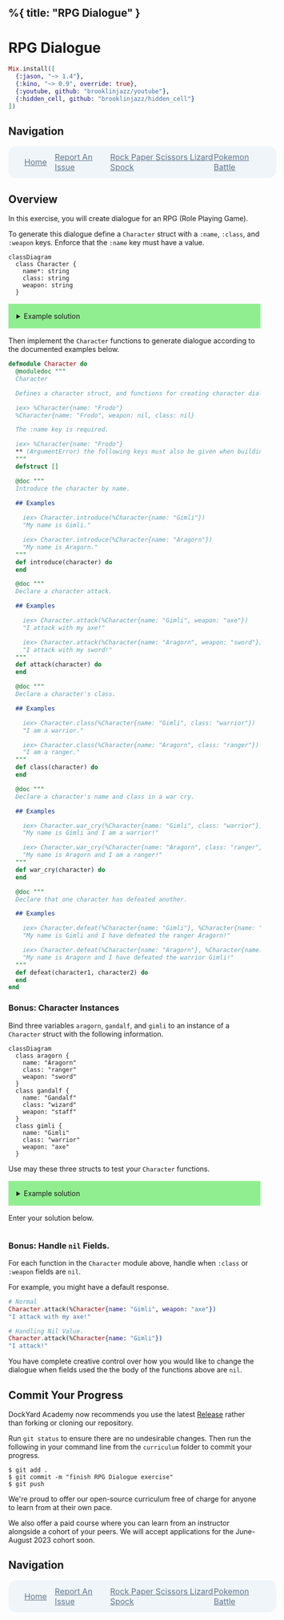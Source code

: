 %{
  title: "RPG Dialogue"
}
---
# RPG Dialogue

```elixir
Mix.install([
  {:jason, "~> 1.4"},
  {:kino, "~> 0.9", override: true},
  {:youtube, github: "brooklinjazz/youtube"},
  {:hidden_cell, github: "brooklinjazz/hidden_cell"}
])
```

## Navigation

<div style="display: flex; align-items: center; width: 100%; justify-content: space-between; font-size: 1rem; color: #61758a; background-color: #f0f5f9; height: 4rem; padding: 0 1rem; border-radius: 1rem;">
<div style="display: flex;">
<i class="ri-home-fill"></i>
<a style="display: flex; color: #61758a; margin-left: 1rem;" href="../start.livemd">Home</a>
</div>
<div style="display: flex;">
<i class="ri-bug-fill"></i>
<a style="display: flex; color: #61758a; margin-left: 1rem;" href="https://github.com/DockYard-Academy/curriculum/issues/new?assignees=&labels=&template=issue.md&title=RPG Dialogue">Report An Issue</a>
</div>
<div style="display: flex;">
<i class="ri-arrow-left-fill"></i>
<a style="display: flex; color: #61758a; margin-left: 1rem;" href="../exercises/rock_paper_scissors_lizard_spock.livemd">Rock Paper Scissors Lizard Spock</a>
</div>
<div style="display: flex;">
<a style="display: flex; color: #61758a; margin-right: 1rem;" href="../exercises/pokemon_battle.livemd">Pokemon Battle</a>
<i class="ri-arrow-right-fill"></i>
</div>
</div>

## Overview

In this exercise, you will create dialogue for an RPG (Role Playing Game).

To generate this dialogue define a `Character` struct with a `:name`, `:class`, and `:weapon` keys. Enforce that the `:name` key must have a value.

<!-- livebook:{"break_markdown":true} -->

```mermaid
classDiagram
  class Character {
    name*: string
    class: string
    weapon: string
  }
```

<!-- livebook:{"break_markdown":true} -->

<details style="background-color: lightgreen; padding: 1rem; margin: 1rem 0;">
<summary>Example solution</summary>

```elixir
defmodule Character do
  @enforce_keys [:name]
  defstruct @enforce_keys ++ [:class, :weapon]
  
  def introduce(character) do
    "My name is #{character.name}."
  end

  def attack(character) do
    "I attack with my #{character.weapon}!"
  end

  def class(character) do
    "I am a #{character.class}"
  end

  def war_cry(character) do
    "My name is #{character.name} and I am a #{character.class}!"
  end

  def defeat(character1, character2) do
    "My name is #{character1.name} and I have defeated the #{character2.class} #{character2.name}!"
  end
end
```

</details>

Then implement the `Character` functions to generate dialogue according to the documented examples below.

```elixir
defmodule Character do
  @moduledoc """
  Character

  Defines a character struct, and functions for creating character dialogue.

  iex> %Character{name: "Frodo"}
  %Character{name: "Frodo", weapon: nil, class: nil}

  The :name key is required.

  iex> %Character{name: "Frodo"}
  ** (ArgumentError) the following keys must also be given when building struct Character: [:name]
  """
  defstruct []

  @doc """
  Introduce the character by name.

  ## Examples
    
    iex> Character.introduce(%Character{name: "Gimli"})
    "My name is Gimli."

    iex> Character.introduce(%Character{name: "Aragorn"})
    "My name is Aragorn."
  """
  def introduce(character) do
  end

  @doc """
  Declare a character attack.

  ## Examples

    iex> Character.attack(%Character{name: "Gimli", weapon: "axe"})
    "I attack with my axe!"

    iex> Character.attack(%Character{name: "Aragorn", weapon: "sword"})
    "I attack with my sword!"
  """
  def attack(character) do
  end

  @doc """
  Declare a character's class.

  ## Examples

    iex> Character.class(%Character{name: "Gimli", class: "warrior"})
    "I am a warrior."

    iex> Character.class(%Character{name: "Aragorn", class: "ranger"})
    "I am a ranger."
  """
  def class(character) do
  end

  @doc """
  Declare a character's name and class in a war cry.

  ## Examples

    iex> Character.war_cry(%Character{name: "Gimli", class: "warrior"})
    "My name is Gimli and I am a warrior!"

    iex> Character.war_cry(%Character{name: "Aragorn", class: "ranger"})
    "My name is Aragorn and I am a ranger!"
  """
  def war_cry(character) do
  end

  @doc """
  Declare that one character has defeated another.

  ## Examples

    iex> Character.defeat(%Character{name: "Gimli"}, %Character{name: "Aragorn", class: "ranger"})
    "My name is Gimli and I have defeated the ranger Aragorn!"

    iex> Character.defeat(%Character{name: "Aragorn"}, %Character{name: "Gimli", class: "warrior"})
    "My name is Aragorn and I have defeated the warrior Gimli!"
  """
  def defeat(character1, character2) do
  end
end
```

### Bonus: Character Instances

Bind three variables `aragorn`, `gandalf`, and `gimli` to an instance of a `Character` struct with the following information.

```mermaid
classDiagram
  class aragorn {
    name: "Aragorn"
    class: "ranger"
    weapon: "sword"
  }
  class gandalf {
    name: "Gandalf"
    class: "wizard"
    weapon: "staff"
  }
  class gimli {
    name: "Gimli"
    class: "warrior"
    weapon: "axe"
  }
```

Use may these three structs to test your `Character` functions.

<details style="background-color: lightgreen; padding: 1rem; margin: 1rem 0;">
<summary>Example solution</summary>

```elixir
aragorn = %Character{name: "Aragorn", class: "ranger", weapon: "sword"}
gandalf = %Character{name: "Gandalf", class: "wizard", weapon: "staff"}
gimli = %Character{name: "Gimli", class: "warrior", weapon: "axe"}

# Example Testing
Character.introduce(aragorn)
```

</details>

Enter your solution below.

```elixir

```

### Bonus: Handle `nil` Fields.

For each function in the `Character` module above, handle when `:class` or `:weapon` fields are `nil`.

For example, you might have a default response.

<!-- livebook:{"force_markdown":true} -->

```elixir
# Normal
Character.attack(%Character{name: "Gimli", weapon: "axe"})
"I attack with my axe!"

# Handling Nil Value.
Character.attack(%Character{name: "Gimli"})
"I attack!"
```

You have complete creative control over how you would like to change the dialogue when fields used the the body of the functions above are `nil`.

## Commit Your Progress

DockYard Academy now recommends you use the latest [Release](https://github.com/DockYard-Academy/curriculum/releases) rather than forking or cloning our repository.

Run `git status` to ensure there are no undesirable changes.
Then run the following in your command line from the `curriculum` folder to commit your progress.

```
$ git add .
$ git commit -m "finish RPG Dialogue exercise"
$ git push
```

We're proud to offer our open-source curriculum free of charge for anyone to learn from at their own pace.

We also offer a paid course where you can learn from an instructor alongside a cohort of your peers.
We will accept applications for the June-August 2023 cohort soon.

## Navigation

<div style="display: flex; align-items: center; width: 100%; justify-content: space-between; font-size: 1rem; color: #61758a; background-color: #f0f5f9; height: 4rem; padding: 0 1rem; border-radius: 1rem;">
<div style="display: flex;">
<i class="ri-home-fill"></i>
<a style="display: flex; color: #61758a; margin-left: 1rem;" href="../start.livemd">Home</a>
</div>
<div style="display: flex;">
<i class="ri-bug-fill"></i>
<a style="display: flex; color: #61758a; margin-left: 1rem;" href="https://github.com/DockYard-Academy/curriculum/issues/new?assignees=&labels=&template=issue.md&title=RPG Dialogue">Report An Issue</a>
</div>
<div style="display: flex;">
<i class="ri-arrow-left-fill"></i>
<a style="display: flex; color: #61758a; margin-left: 1rem;" href="../exercises/rock_paper_scissors_lizard_spock.livemd">Rock Paper Scissors Lizard Spock</a>
</div>
<div style="display: flex;">
<a style="display: flex; color: #61758a; margin-right: 1rem;" href="../exercises/pokemon_battle.livemd">Pokemon Battle</a>
<i class="ri-arrow-right-fill"></i>
</div>
</div>

